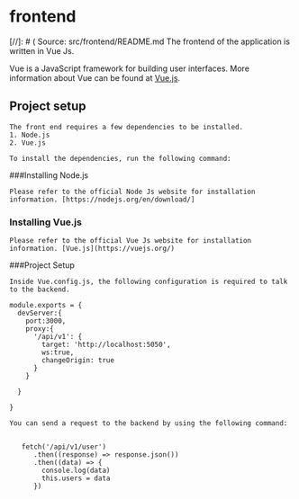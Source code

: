 # frontend

[//]: # ( Source: src/frontend/README.md
The frontend of the application is written in Vue Js. 

Vue is a JavaScript framework for building user interfaces. 
More information about Vue can be found at [Vue.js](https://vuejs.org/).


## Project setup
```
The front end requires a few dependencies to be installed.
1. Node.js
2. Vue.js

To install the dependencies, run the following command:

```
###Installing Node.js
```
Please refer to the official Node Js website for installation information. [https://nodejs.org/en/download/]

```
### Installing Vue.js
```
Please refer to the official Vue Js website for installation information. [Vue.js](https://vuejs.org/)

```
###Project Setup
```
Inside Vue.config.js, the following configuration is required to talk to the backend.

module.exports = {
  devServer:{
    port:3000,
    proxy:{
      '/api/v1': {
        target: 'http://localhost:5050',
        ws:true,
        changeOrigin: true
      }
    }

  }

}

You can send a request to the backend by using the following command:


   fetch('/api/v1/user')
      .then((response) => response.json())
      .then((data) => {
        console.log(data)
        this.users = data
      })
```

